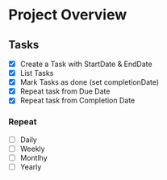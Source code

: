 # Project Overview

## Tasks

- [x] Create a Task with StartDate & EndDate
- [x] List Tasks
- [x] Mark Tasks as done (set completionDate)
- [x] Repeat task from Due Date
- [x] Repeat task from Completion Date

### Repeat

- [ ] Daily
- [ ] Weekly
- [ ] Montlhy
- [ ] Yearly
